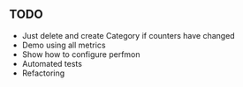 TODO
--------------------------------

* Just delete and create Category if counters have changed
* Demo using all metrics
* Show how to configure perfmon
* Automated tests
* Refactoring